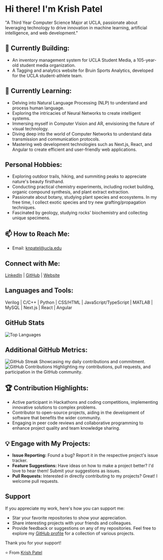 # Hi there! I'm Krish Patel
"A Third Year Computer Science Major at UCLA, passionate about leveraging technology to drive innovation in machine learning, artificial intelligence, and web development."

## 🔭 Currently Building:
- An inventory management system for UCLA Student Media, a 105-year-old student media organization.
- A Tagging and analytics website for Bruin Sports Analytics, developed for the UCLA student-athlete team.

## 🌱 Currently Learning:
- Delving into Natural Language Processing (NLP) to understand and process human language.
- Exploring the intricacies of Neural Networks to create intelligent systems.
- Immersing myself in Computer Vision and AR, envisioning the future of visual technology.
- Diving deep into the world of Computer Networks to understand data transmission and communication protocols.
- Mastering web development technologies such as Next.js, React, and Angular to create efficient and user-friendly web applications.

## Personal Hobbies:
- Exploring outdoor trails, hiking, and summiting peaks to appreciate nature's beauty firsthand.
- Conducting practical chemistry experiments, including rocket building, organic compound synthesis, and plant extract extraction.
- Passionate about botany, studying plant species and ecosystems. In my free time, I collect exotic species and try new grafting/propagation techniques.
- Fascinated by geology, studying rocks' biochemistry and collecting unique specimens.

## 📫 How to Reach Me:
- Email: knpatel@ucla.edu

## Connect with Me:
[LinkedIn](https://www.linkedin.com/in/krishpatel2/) | [GitHub](https://github.com/krish1925) | [Website](https://krish1925.github.io/)

## Languages and Tools:
Verilog | C/C++ | Python | CSS/HTML | JavaScript/TypeScript | MATLAB | MySQL | Next.js | React | Angular 

## GitHub Stats
![Top Languages](https://github-readme-stats.vercel.app/api/top-langs/?username=krish1925&layout=compact)

## Additional GitHub Metrics:
![GitHub Streak](https://github-readme-streak-stats.herokuapp.com/?user=krish1925)
Showcasing my daily contributions and commitment.
![GitHub Contributions](https://github-readme-stats.vercel.app/api?username=krish1925&show_icons=true)
Highlighting my contributions, pull requests, and participation in the GitHub community.

## 🏆 Contribution Highlights:
- Active participant in Hackathons and coding competitions, implementing innovative solutions to complex problems.
- Contributor to open-source projects, aiding in the development of software that benefits the wider community.
- Engaging in peer code reviews and collaborative programming to enhance project quality and team knowledge sharing.

## 💡 Engage with My Projects:
- **Issue Reporting:** Found a bug? Report it in the respective project's issue tracker.
- **Feature Suggestions:** Have ideas on how to make a project better? I'd love to hear them! Submit your suggestions as issues.
- **Pull Requests:** Interested in directly contributing to my projects? Great! I welcome pull requests.

## Support
If you appreciate my work, here's how you can support me:
- Star your favorite repositories to show your appreciation.
- Share interesting projects with your friends and colleagues.
- Provide feedback or suggestions on any of my repositories.
Feel free to explore my [GitHub profile](https://github.com/krish1925) for a collection of various projects.

Thank you for your support! 

⭐️ From [Krish Patel](https://krish1925.github.io/)

